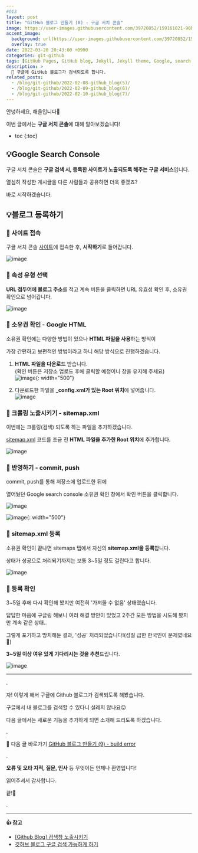 ```yaml
---
#013
layout: post
title: "GitHub 블로그 만들기 (8) - 구글 서치 콘솔"
image: https://user-images.githubusercontent.com/39720852/159161021-90badc15-3023-47b5-9f83-38b1b4324eed.png
accent_image:
  background: url(https://user-images.githubusercontent.com/39720852/152405232-29b296d1-653c-4505-ad3c-07fd5a680d17.png) center/cover
  overlay: true
date: 2022-03-20 20:43:00 +0900
categories: git-github
tags: [GitHub Pages, GitHub blog, Jekyll, Jekyll theme, Google, search console]
description: >
  📝 구글에 GitHub 블로그가 검색되도록 합니다.
related_posts:
  - /blog/git-github/2022-02-08-github_blog(5)/
  - /blog/git-github/2022-02-09-github_blog(6)/
  - /blog/git-github/2022-02-10-github_blog(7)/
---
```


안녕하세요, 해을입니다🦖

이번 글에서는 <span style="background-color:#f1f8ff">**구글 서치 콘솔**</span>에 대해 알아보겠습니다!

* toc
{:toc}

## 💡Google Search Console

구글 서치 콘솔은 **구글 검색 시, 등록한 사이트가 노출되도록 해주는 구글 서비스**입니다.

열심히 작성한 게시글을 다른 사람들과 공유하면 더욱 좋겠죠?

바로 시작하겠습니다.

## 💡블로그 등록하기

### 🥨 사이트 접속

구글 서치 콘솔 [사이트](https://search.google.com/search-console/about)에 접속한 후, **시작하기**로 들어갑니다.

![image](https://user-images.githubusercontent.com/39720852/159161957-58b44d85-2460-4c3c-bc1a-bfd114493dae.png)

### 🥨 속성 유형 선택

**URL 접두어에 블로그 주소**를 적고 계속 버튼을 클릭하면 URL 유효성 확인 후, 소유권 확인으로 넘어갑니다.

![image](https://user-images.githubusercontent.com/39720852/159161969-51f4fa5d-c6a2-4ca0-ad39-b202f6787d26.png)

### 🥨 소유권 확인 - Google HTML

소유권 확인에는 다양한 방법이 있으나 **HTML 파일을 사용**하는 방식이

가장 간편하고 보편적인 방법이라고 하니 해당 방식으로 진행하겠습니다.

1. **HTML 파일을 다운로드** 받습니다.  
  (확인 버튼은 저장소 업로드 후에 클릭할 예정이니 창을 유지해 주세요)  
  ![image](https://user-images.githubusercontent.com/39720852/159161755-7f4a223a-1bf4-4c8c-977f-f2e2023fc964.png){: width="500"}

2. 다운로드한 파일을 **_config.xml가 있는 Root 위치**에 넣어줍니다.  
  ![image](https://user-images.githubusercontent.com/39720852/159162105-b3f9595a-ce8c-40c1-9de8-acf226245d2a.png)

### 🥨 크롤링 노출시키기 - sitemap.xml

이번에는 크롤링(검색) 되도록 하는 파일을 추가하겠습니다.

[sitemap.xml](https://github.com/Haeeul/Haeeul.github.io/blob/main/sitemap.xml) 코드를 조금 전 **HTML 파일을 추가한 Root 위치**에 추가합니다.

![image](https://user-images.githubusercontent.com/39720852/159162571-d8423c8e-4d00-486d-a2d3-fdab2c02d0ad.png)

### 🥨 반영하기 - commit, push

commit, push를 통해 저장소에 업로드한 뒤에

열어뒀던 Google search console 소유권 확인 창에서 확인 버튼을 클릭합니다.

![image](https://user-images.githubusercontent.com/39720852/159163499-ff661749-cfce-4aff-8637-eb80a94e7661.png)

![image](https://user-images.githubusercontent.com/39720852/159212480-81150d1b-b8bd-46dd-b776-6d065ca85860.png){: width="500"}

### 🥨 sitemap.xml 등록

소유권 확인이 끝나면 sitemaps 탭에서 자신의 **sitemap.xml을 등록**합니다.

상태가 성공으로 처리되기까지는 보통 3~5일 정도 걸린다고 합니다.

![image](https://user-images.githubusercontent.com/39720852/159208859-6ffe03b4-f485-4eb9-a279-b1eb5f11fe46.png)

### 🥨 등록 확인

3~5일 후에 다시 확인해 봤지만 여전히 '가져올 수 없음' 상태였습니다.

답답한 마음에 구글링 해보니 여러 해결 방안이 있었고 2주간 모든 방법을 시도해 봤지만 계속 같은 상태..

그렇게 포기하고 방치해둔 결과, '성공' 처리되었습니다!(성질 급한 한국인이 문제였네요🤣)

**3~5일 이상 여유 있게 기다리시는 것을 추천**드립니다.

![image](https://user-images.githubusercontent.com/39720852/182631459-245c2bb3-fbca-49cd-9f6f-97d802daf2e7.png)

---

.

자! 이렇게 해서 구글에 Github 블로그가 검색되도록 해봤습니다.

구글에서 내 블로그를 검색할 수 있다니 설레지 않나요😝

다음 글에서는 새로운 기능을 추가하게 되면 소개해 드리도록 하겠습니다.

.

🔗 다음 글 바로가기 [GitHub 블로그 만들기 (9) - build error](/blog/git-github/github-blog/2022-09-14-github_blog(9))

.

**오류 및 오타 지적, 질문, 인사** 등 무엇이든 언제나 환영입니다!

읽어주셔서 감사합니다.

끝!🦕

.

---

**👍 참고**

* [[Github Blog] 검색창 노출시키기](https://velog.io/@eona1301/Github-Blog-%EA%B2%80%EC%83%89%EC%B0%BD-%EB%85%B8%EC%B6%9C%EC%8B%9C%ED%82%A4%EA%B8%B0)
* [깃허브 블로그 구글 검색 가능하게 하기](https://ip99202.github.io/posts/%EA%B9%83%ED%97%88%EB%B8%8C-%EB%B8%94%EB%A1%9C%EA%B7%B8-%EA%B5%AC%EA%B8%80-%EA%B2%80%EC%83%89-%EA%B0%80%EB%8A%A5%ED%95%98%EA%B2%8C-%ED%95%98%EA%B8%B0/)
